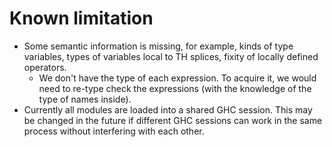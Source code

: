 # Known limitation

- Some semantic information is missing, for example, kinds of type variables, types of variables local to TH splices, fixity of locally defined operators.
  - We don't have the type of each expression. To acquire it, we would need to re-type check the expressions (with the knowledge of the type of names inside).
- Currently all modules are loaded into a shared GHC session. This may be changed in the future if different GHC sessions can work in the same process without interfering with each other.
